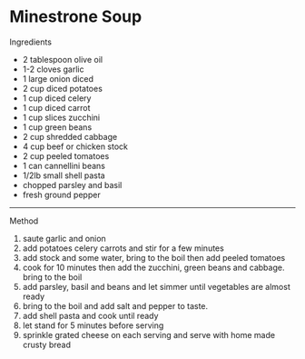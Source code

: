 # Minestrone Soup

Ingredients

-   2 tablespoon olive oil
-   1-2 cloves garlic
-   1 large onion diced
-   2 cup diced potatoes
-   1 cup diced celery
-   1 cup diced carrot
-   1 cup slices zucchini
-   1 cup green beans
-   2 cup shredded cabbage
-   4 cup beef or chicken stock
-   2 cup peeled tomatoes
-   1 can cannellini beans
-   1/2lb small shell pasta
-   chopped parsley and basil
-   fresh ground pepper

--------------------------------------------------------------------------------

Method

1.  saute garlic and onion
2.  add potatoes celery carrots and stir for a few minutes
3.  add stock and some water, bring to the boil then add peeled tomatoes
4.  cook for 10 minutes then add the zucchini, green beans and cabbage. bring to
    the boil
5.  add parsley, basil and beans and let simmer until vegetables are almost
    ready
6.  bring to the boil and add salt and pepper to taste.
7.  add shell pasta and cook until ready
8.  let stand for 5 minutes before serving
9.  sprinkle grated cheese on each serving and serve with home made crusty bread
